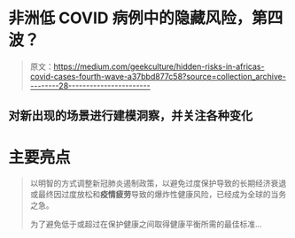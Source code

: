 # 非洲低 COVID 病例中的隐藏风险，第四波？

> 原文：<https://medium.com/geekculture/hidden-risks-in-africas-covid-cases-fourth-wave-a37bbd877c58?source=collection_archive---------28----------------------->

## 对新出现的场景进行建模洞察，并关注各种变化

# 主要亮点

> 以明智的方式调整新冠肺炎遏制政策，以避免过度保护导致的长期经济衰退或最终因过度放松和**疫情疲劳**导致的爆炸性健康风险，已经成为全球的当务之急。
> 
> 为了避免低于或超过在保护健康之间取得健康平衡所需的最佳标准…